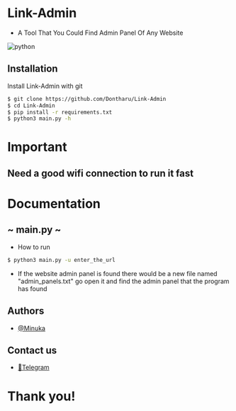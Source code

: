 # Link-Admin

* A Tool That You Could Find Admin Panel Of Any Website

![python](https://img.shields.io/badge/Python-v3.10-3776AB?style=for_the_badge&logo=Python)

## Installation

Install Link-Admin with git

```bash
$ git clone https://github.com/Dontharu/Link-Admin
$ cd Link-Admin
$ pip install -r requirements.txt
$ python3 main.py -h
```

# Important
## Need a good wifi connection to run it fast


# Documentation
## ~ main.py ~
* How to run 
```bash 
$ python3 main.py -u enter_the_url
```
* If the website admin panel is found there would be a new file named "admin_panels.txt" go open it and find the admin panel that the program has found

## Authors

- [@Minuka](https://github.com/Dontharu)

## Contact us

- [📱Telegram](https://t.me/+BqPyeuvZN2owYmRl)

# Thank you!
